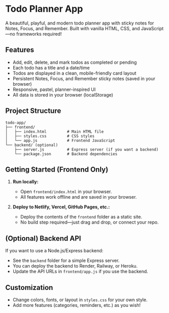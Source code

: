 # Todo Planner App

A beautiful, playful, and modern todo planner app with sticky notes for Notes, Focus, and Remember. Built with vanilla HTML, CSS, and JavaScript—no frameworks required!

## Features
- Add, edit, delete, and mark todos as completed or pending
- Each todo has a title and a date/time
- Todos are displayed in a clean, mobile-friendly card layout
- Persistent Notes, Focus, and Remember sticky notes (saved in your browser)
- Responsive, pastel, planner-inspired UI
- All data is stored in your browser (localStorage)

## Project Structure
```
todo-app/
├── frontend/
│   ├── index.html         # Main HTML file
│   ├── styles.css         # CSS styles
│   └── app.js             # Frontend JavaScript
└── backend/ (optional)
    ├── server.js          # Express server (if you want a backend)
    └── package.json       # Backend dependencies
```

## Getting Started (Frontend Only)

1. **Run locally:**
   - Open `frontend/index.html` in your browser.
   - All features work offline and are saved in your browser.

2. **Deploy to Netlify, Vercel, GitHub Pages, etc.:**
   - Deploy the contents of the `frontend` folder as a static site.
   - No build step required—just drag and drop, or connect your repo.

## (Optional) Backend API
If you want to use a Node.js/Express backend:
- See the `backend` folder for a simple Express server.
- You can deploy the backend to Render, Railway, or Heroku.
- Update the API URLs in `frontend/app.js` if you use the backend.

## Customization
- Change colors, fonts, or layout in `styles.css` for your own style.
- Add more features (categories, reminders, etc.) as you wish!
